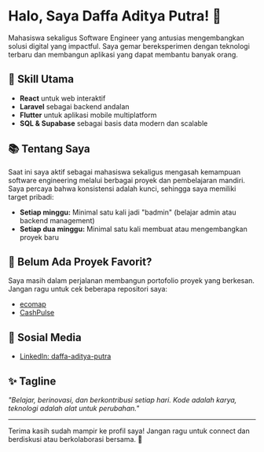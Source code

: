 # Halo, Saya Daffa Aditya Putra! 👋

Mahasiswa sekaligus Software Engineer yang antusias mengembangkan solusi digital yang impactful. Saya gemar bereksperimen dengan teknologi terbaru dan membangun aplikasi yang dapat membantu banyak orang.

## 🚀 Skill Utama
- **React** untuk web interaktif
- **Laravel** sebagai backend andalan
- **Flutter** untuk aplikasi mobile multiplatform
- **SQL & Supabase** sebagai basis data modern dan scalable

## 📚 Tentang Saya
Saat ini saya aktif sebagai mahasiswa sekaligus mengasah kemampuan software engineering melalui berbagai proyek dan pembelajaran mandiri. Saya percaya bahwa konsistensi adalah kunci, sehingga saya memiliki target pribadi:
- **Setiap minggu:** Minimal satu kali jadi "badmin" (belajar admin atau backend management)
- **Setiap dua minggu:** Minimal satu kali membuat atau mengembangkan proyek baru

## 🌱 Belum Ada Proyek Favorit?
Saya masih dalam perjalanan membangun portofolio proyek yang berkesan. Jangan ragu untuk cek beberapa repositori saya:
- [ecomap](https://github.com/faditya-start/ecomap)
- [CashPulse](https://github.com/faditya-start/CashPulse)

## 🔗 Sosial Media
- [LinkedIn: daffa-aditya-putra](https://www.linkedin.com/in/daffa-aditya-putra/)

## ✨ Tagline
_"Belajar, berinovasi, dan berkontribusi setiap hari. Kode adalah karya, teknologi adalah alat untuk perubahan."_

---

Terima kasih sudah mampir ke profil saya! Jangan ragu untuk connect dan berdiskusi atau berkolaborasi bersama. 🚀
